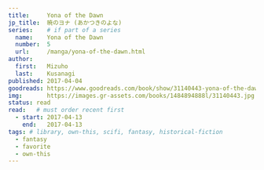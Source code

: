 ```yaml
---
title:     Yona of the Dawn
jp_title:  暁のヨナ (あかつきのよな)
series:    # if part of a series
  name:    Yona of the Dawn
  number:  5
  url:     /manga/yona-of-the-dawn.html
author: 
  first:   Mizuho 
  last:    Kusanagi
published: 2017-04-04 
goodreads: https://www.goodreads.com/book/show/31140443-yona-of-the-dawn-vol-5
img:       https://images.gr-assets.com/books/1484894888l/31140443.jpg
status: read
read:   # must order recent first
  - start: 2017-04-13  
    end:   2017-04-13 
tags: # library, own-this, scifi, fantasy, historical-fiction
  - fantasy
  - favorite
  - own-this
---
```



